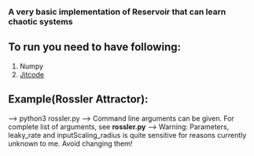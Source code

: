 ### A very basic implementation of Reservoir that can learn chaotic systems

## To run you need to have following:
1. Numpy 
2. [Jitcode](https://github.com/neurophysik/jitcode) 

## Example(Rossler Attractor): 

--> python3 rossler.py 
--> Command line arguments can be given. For complete list of arguments, see
**rossler.py**
--> Warning: Parameters, leaky_rate and inputScaling_radius is quite sensitive for reasons currently unknown to me. Avoid changing them! 

